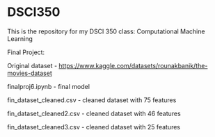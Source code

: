 # DSCI350
This is the repository for my DSCI 350 class: Computational Machine Learning

Final Project:

Original dataset - https://www.kaggle.com/datasets/rounakbanik/the-movies-dataset

finalproj6.ipynb - final model

fin_dataset_cleaned.csv - cleaned dataset with 75 features

fin_dataset_cleaned2.csv - cleaned dataset with 46 features

fin_dataset_cleaned3.csv - cleaned dataset with 25 features
